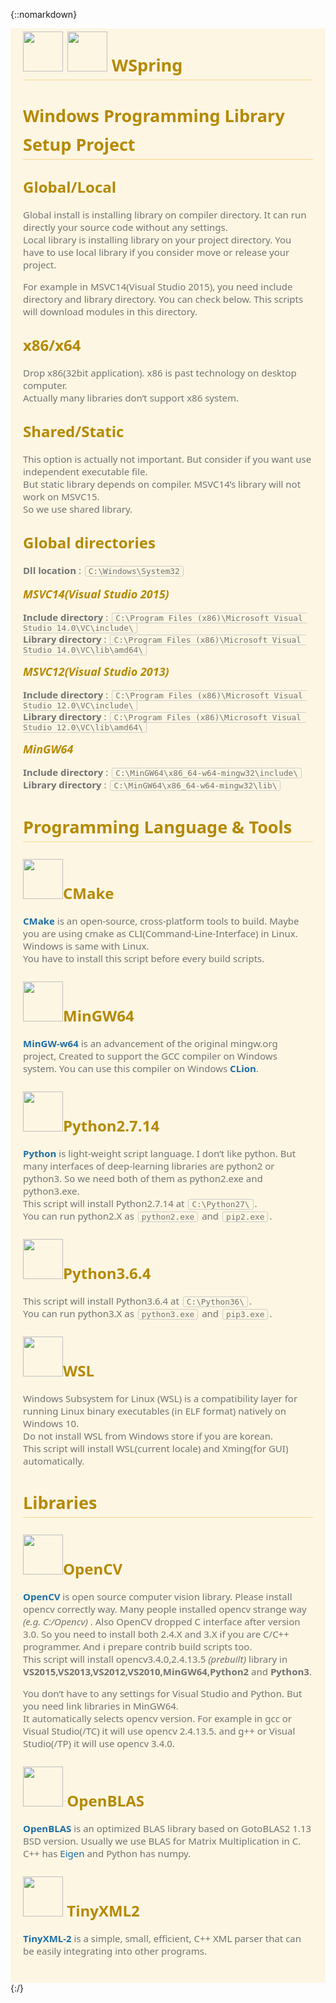 {::nomarkdown}
<div style="font-family: 'Lucida Grande', 'Segoe UI', 'Apple SD Gothic Neo', 'Malgun Gothic', 'Lucida Sans Unicode', Helvetica, Arial, sans-serif; font-size: 0.9em; overflow-x: hidden; overflow-y: auto; margin: 0px !important; padding: 5px 20px 26px !important; background-color: rgb(255, 255, 255);font-family: 'Hiragino Sans GB', 'Microsoft YaHei', STHeiti, SimSun, 'Lucida Grande', 'Lucida Sans Unicode', 'Lucida Sans', 'Segoe UI', AppleSDGothicNeo-Medium, 'Malgun Gothic', Verdana, Tahoma, sans-serif; padding: 20px;padding: 20px; color: rgb(115, 115, 115); font-size: 15px; -webkit-font-smoothing: antialiased; background: rgb(253, 246, 227);"><h2 id="wspring" style="clear: both;font-size: 1.8em; font-weight: bold; margin: 1.275em 0px 0.85em;margin-top: 0px;color: rgb(181, 137, 0);border-bottom-width: 1px; border-bottom-style: solid; border-bottom-color: rgb(246, 215, 132); line-height: 1.7em;"><a name="wspring" href="#wspring" style="text-decoration: none; vertical-align: baseline;color: rgb(30, 110, 167);"></a><img src="http://i65.tinypic.com/241uzhc.png" width="64" style="max-width: 100%;"> <img src="http://i65.tinypic.com/2a95tdy.png" width="64" style="max-width: 100%;"> WSpring</h2><h2 id="windows-programming-library-setup-project" style="clear: both;font-size: 1.8em; font-weight: bold; margin: 1.275em 0px 0.85em;color: rgb(181, 137, 0);border-bottom-width: 1px; border-bottom-style: solid; border-bottom-color: rgb(246, 215, 132); line-height: 1.7em;"><a name="windows-programming-library-setup-project" href="#windows-programming-library-setup-project" style="text-decoration: none; vertical-align: baseline;color: rgb(30, 110, 167);"></a>Windows Programming Library Setup Project</h2><h3 id="global/local" style="clear: both;font-size: 1.6em; font-weight: bold; margin: 1.125em 0px 0.75em;color: rgb(181, 137, 0);"><a name="global/local" href="#global/local" style="text-decoration: none; vertical-align: baseline;color: rgb(30, 110, 167);"></a>Global/Local</h3><p style="margin-top: 0px;margin: 1em 0px; word-wrap: break-word;">Global install is installing library on compiler directory. It can run directly your source code without any settings.<br style="clear: both;">Local library is installing library on your project directory. You have to use local library if you consider move or release your project.</p><p style="margin: 1em 0px; word-wrap: break-word;">For example in MSVC14(Visual Studio 2015), you need include directory and library directory. You can check below. This scripts will download modules in this directory.</p><h3 id="x86/x64" style="clear: both;font-size: 1.6em; font-weight: bold; margin: 1.125em 0px 0.75em;color: rgb(181, 137, 0);"><a name="x86/x64" href="#x86/x64" style="text-decoration: none; vertical-align: baseline;color: rgb(30, 110, 167);"></a>x86/x64</h3><p style="margin-top: 0px;margin: 1em 0px; word-wrap: break-word;">Drop x86(32bit application). x86 is past technology on desktop computer.<br style="clear: both;">Actually many libraries don’t support x86 system.</p><h3 id="shared/static" style="clear: both;font-size: 1.6em; font-weight: bold; margin: 1.125em 0px 0.75em;color: rgb(181, 137, 0);"><a name="shared/static" href="#shared/static" style="text-decoration: none; vertical-align: baseline;color: rgb(30, 110, 167);"></a>Shared/Static</h3><p style="margin-top: 0px;margin: 1em 0px; word-wrap: break-word;">This option is actually not important. But consider if you want use independent executable file.<br style="clear: both;">But static library depends on compiler. MSVC14’s library will not work on MSVC15.<br style="clear: both;">So we use shared library.</p><h3 id="global-directories" style="clear: both;font-size: 1.6em; font-weight: bold; margin: 1.125em 0px 0.75em;color: rgb(181, 137, 0);"><a name="global-directories" href="#global-directories" style="text-decoration: none; vertical-align: baseline;color: rgb(30, 110, 167);"></a>Global directories</h3><p style="margin-top: 0px;margin: 1em 0px; word-wrap: break-word;"><strong>Dll location</strong> : <code style="border-top-left-radius: 3px; border-top-right-radius: 3px; border-bottom-right-radius: 3px; border-bottom-left-radius: 3px; word-wrap: break-word; border: 1px solid rgb(204, 204, 204); padding: 0px 5px; margin: 0px 2px;">C:\Windows\System32</code></p><h5 id="msvc14(visual-studio-2015)" style="clear: both;font-size: 1.2em; font-weight: bold; margin: 0.855em 0px 0.57em;color: rgb(181, 137, 0);"><a name="msvc14(visual-studio-2015)" href="#msvc14(visual-studio-2015)" style="text-decoration: none; vertical-align: baseline;color: rgb(30, 110, 167);"></a>MSVC14(Visual Studio 2015)</h5><p style="margin-top: 0px;margin: 1em 0px; word-wrap: break-word;"><strong>Include directory</strong> : <code style="border-top-left-radius: 3px; border-top-right-radius: 3px; border-bottom-right-radius: 3px; border-bottom-left-radius: 3px; word-wrap: break-word; border: 1px solid rgb(204, 204, 204); padding: 0px 5px; margin: 0px 2px;">C:\Program Files (x86)\Microsoft Visual Studio 14.0\VC\include\</code><br style="clear: both;"><strong>Library directory</strong> : <code style="border-top-left-radius: 3px; border-top-right-radius: 3px; border-bottom-right-radius: 3px; border-bottom-left-radius: 3px; word-wrap: break-word; border: 1px solid rgb(204, 204, 204); padding: 0px 5px; margin: 0px 2px;">C:\Program Files (x86)\Microsoft Visual Studio 14.0\VC\lib\amd64\</code></p><h5 id="msvc12(visual-studio-2013)" style="clear: both;font-size: 1.2em; font-weight: bold; margin: 0.855em 0px 0.57em;color: rgb(181, 137, 0);"><a name="msvc12(visual-studio-2013)" href="#msvc12(visual-studio-2013)" style="text-decoration: none; vertical-align: baseline;color: rgb(30, 110, 167);"></a>MSVC12(Visual Studio 2013)</h5><p style="margin-top: 0px;margin: 1em 0px; word-wrap: break-word;"><strong>Include directory</strong> : <code style="border-top-left-radius: 3px; border-top-right-radius: 3px; border-bottom-right-radius: 3px; border-bottom-left-radius: 3px; word-wrap: break-word; border: 1px solid rgb(204, 204, 204); padding: 0px 5px; margin: 0px 2px;">C:\Program Files (x86)\Microsoft Visual Studio 12.0\VC\include\</code><br style="clear: both;"><strong>Library directory</strong> : <code style="border-top-left-radius: 3px; border-top-right-radius: 3px; border-bottom-right-radius: 3px; border-bottom-left-radius: 3px; word-wrap: break-word; border: 1px solid rgb(204, 204, 204); padding: 0px 5px; margin: 0px 2px;">C:\Program Files (x86)\Microsoft Visual Studio 12.0\VC\lib\amd64\</code></p><h5 id="mingw64" style="clear: both;font-size: 1.2em; font-weight: bold; margin: 0.855em 0px 0.57em;color: rgb(181, 137, 0);"><a name="mingw64" href="#mingw64" style="text-decoration: none; vertical-align: baseline;color: rgb(30, 110, 167);"></a>MinGW64</h5><p style="margin-top: 0px;margin: 1em 0px; word-wrap: break-word;"><strong>Include directory</strong> : <code style="border-top-left-radius: 3px; border-top-right-radius: 3px; border-bottom-right-radius: 3px; border-bottom-left-radius: 3px; word-wrap: break-word; border: 1px solid rgb(204, 204, 204); padding: 0px 5px; margin: 0px 2px;">C:\MinGW64\x86_64-w64-mingw32\include\</code><br style="clear: both;"><strong>Library directory</strong> : <code style="border-top-left-radius: 3px; border-top-right-radius: 3px; border-bottom-right-radius: 3px; border-bottom-left-radius: 3px; word-wrap: break-word; border: 1px solid rgb(204, 204, 204); padding: 0px 5px; margin: 0px 2px;">C:\MinGW64\x86_64-w64-mingw32\lib\</code></p><h2 id="programming-language-&amp;-tools" style="clear: both;font-size: 1.8em; font-weight: bold; margin: 1.275em 0px 0.85em;color: rgb(181, 137, 0);border-bottom-width: 1px; border-bottom-style: solid; border-bottom-color: rgb(246, 215, 132); line-height: 1.7em;"><a name="programming-language-&amp;-tools" href="#programming-language-&amp;-tools" style="text-decoration: none; vertical-align: baseline;color: rgb(30, 110, 167);"></a>Programming Language &amp; Tools</h2><h3 id="cmake" style="clear: both;font-size: 1.6em; font-weight: bold; margin: 1.125em 0px 0.75em;color: rgb(181, 137, 0);"><a name="cmake" href="#cmake" style="text-decoration: none; vertical-align: baseline;color: rgb(30, 110, 167);"></a><img src="http://i64.tinypic.com/2qmzon4.png" width="64" style="max-width: 100%;">CMake</h3><p style="margin-top: 0px;margin: 1em 0px; word-wrap: break-word;"><strong><a href="https://cmake.org/" style="text-decoration: none; vertical-align: baseline;color: rgb(30, 110, 167);">CMake</a></strong> is an open-source, cross-platform tools to build. Maybe you are using cmake as CLI(Command-Line-Interface) in Linux. Windows is same with Linux.<br style="clear: both;">You have to install this script before every build scripts.</p><h3 id="mingw64" style="clear: both;font-size: 1.6em; font-weight: bold; margin: 1.125em 0px 0.75em;color: rgb(181, 137, 0);"><a name="mingw64" href="#mingw64" style="text-decoration: none; vertical-align: baseline;color: rgb(30, 110, 167);"></a><img src="http://i68.tinypic.com/15axee.png" width="64" style="max-width: 100%;">MinGW64</h3><p style="margin-top: 0px;margin: 1em 0px; word-wrap: break-word;"><strong><a href="https://mingw-w64.org/doku.php" style="text-decoration: none; vertical-align: baseline;color: rgb(30, 110, 167);">MinGW-w64</a></strong> is an advancement of the original mingw.org project, Created to support the GCC compiler on Windows system. You can use this compiler on Windows <strong><a href="https://www.jetbrains.com/clion/" style="text-decoration: none; vertical-align: baseline;color: rgb(30, 110, 167);">CLion</a></strong>.</p><h3 id="python2.7.14" style="clear: both;font-size: 1.6em; font-weight: bold; margin: 1.125em 0px 0.75em;color: rgb(181, 137, 0);"><a name="python2.7.14" href="#python2.7.14" style="text-decoration: none; vertical-align: baseline;color: rgb(30, 110, 167);"></a><img src="http://i67.tinypic.com/2dcd7x0.png" width="64" style="max-width: 100%;">Python2.7.14</h3><p style="margin-top: 0px;margin: 1em 0px; word-wrap: break-word;"><strong><a href="https://www.python.org/" style="text-decoration: none; vertical-align: baseline;color: rgb(30, 110, 167);">Python</a></strong> is light-weight script language. I don’t like python. But many interfaces of deep-learning libraries are python2 or python3. So we need both of them as python2.exe and python3.exe.<br style="clear: both;">This script will install Python2.7.14 at <code style="border-top-left-radius: 3px; border-top-right-radius: 3px; border-bottom-right-radius: 3px; border-bottom-left-radius: 3px; word-wrap: break-word; border: 1px solid rgb(204, 204, 204); padding: 0px 5px; margin: 0px 2px;">C:\Python27\</code>.<br style="clear: both;">You can run python2.X as <code style="border-top-left-radius: 3px; border-top-right-radius: 3px; border-bottom-right-radius: 3px; border-bottom-left-radius: 3px; word-wrap: break-word; border: 1px solid rgb(204, 204, 204); padding: 0px 5px; margin: 0px 2px;">python2.exe</code> and <code style="border-top-left-radius: 3px; border-top-right-radius: 3px; border-bottom-right-radius: 3px; border-bottom-left-radius: 3px; word-wrap: break-word; border: 1px solid rgb(204, 204, 204); padding: 0px 5px; margin: 0px 2px;">pip2.exe</code>.</p><h3 id="python3.6.4" style="clear: both;font-size: 1.6em; font-weight: bold; margin: 1.125em 0px 0.75em;color: rgb(181, 137, 0);"><a name="python3.6.4" href="#python3.6.4" style="text-decoration: none; vertical-align: baseline;color: rgb(30, 110, 167);"></a><img src="http://i65.tinypic.com/r1klsl.png" width="64" style="max-width: 100%;">Python3.6.4</h3><p style="margin-top: 0px;margin: 1em 0px; word-wrap: break-word;">This script will install Python3.6.4 at <code style="border-top-left-radius: 3px; border-top-right-radius: 3px; border-bottom-right-radius: 3px; border-bottom-left-radius: 3px; word-wrap: break-word; border: 1px solid rgb(204, 204, 204); padding: 0px 5px; margin: 0px 2px;">C:\Python36\</code>.<br style="clear: both;">You can run python3.X as <code style="border-top-left-radius: 3px; border-top-right-radius: 3px; border-bottom-right-radius: 3px; border-bottom-left-radius: 3px; word-wrap: break-word; border: 1px solid rgb(204, 204, 204); padding: 0px 5px; margin: 0px 2px;">python3.exe</code> and <code style="border-top-left-radius: 3px; border-top-right-radius: 3px; border-bottom-right-radius: 3px; border-bottom-left-radius: 3px; word-wrap: break-word; border: 1px solid rgb(204, 204, 204); padding: 0px 5px; margin: 0px 2px;">pip3.exe</code>.</p><h3 id="wsl" style="clear: both;font-size: 1.6em; font-weight: bold; margin: 1.125em 0px 0.75em;color: rgb(181, 137, 0);"><a name="wsl" href="#wsl" style="text-decoration: none; vertical-align: baseline;color: rgb(30, 110, 167);"></a><img src="https://i.imgur.com/KOubi5z.png" width="64" style="max-width: 100%;">WSL</h3><p style="margin-top: 0px;margin: 1em 0px; word-wrap: break-word;">Windows Subsystem for Linux (WSL) is a compatibility layer for running Linux binary executables (in ELF format) natively on Windows 10.<br style="clear: both;">Do not install WSL from Windows store if you are korean.<br style="clear: both;">This script will install WSL(current locale) and Xming(for GUI) automatically.</p><h2 id="libraries" style="clear: both;font-size: 1.8em; font-weight: bold; margin: 1.275em 0px 0.85em;color: rgb(181, 137, 0);border-bottom-width: 1px; border-bottom-style: solid; border-bottom-color: rgb(246, 215, 132); line-height: 1.7em;"><a name="libraries" href="#libraries" style="text-decoration: none; vertical-align: baseline;color: rgb(30, 110, 167);"></a>Libraries</h2><h3 id="opencv" style="clear: both;font-size: 1.6em; font-weight: bold; margin: 1.125em 0px 0.75em;color: rgb(181, 137, 0);"><a name="opencv" href="#opencv" style="text-decoration: none; vertical-align: baseline;color: rgb(30, 110, 167);"></a><img src="http://i64.tinypic.com/4hcxp3.png" width="64" style="max-width: 100%;">OpenCV</h3><p style="margin-top: 0px;margin: 1em 0px; word-wrap: break-word;"><strong><a href="https://opencv.org/" style="text-decoration: none; vertical-align: baseline;color: rgb(30, 110, 167);">OpenCV</a></strong> is open source computer vision library. Please install opencv correctly way. Many people installed opencv strange way <em>(e.g. C:/Opencv)</em> . Also OpenCV dropped C interface after version 3.0. So you need to install both 2.4.X and 3.X if you are C/C++ programmer. And i prepare contrib build scripts too.<br style="clear: both;">This script will install opencv3.4.0,2.4.13.5 <em>(prebuilt)</em> library in <strong>VS2015,VS2013,VS2012,VS2010,MinGW64,Python2</strong> and <strong>Python3</strong>.</p><p style="margin: 1em 0px; word-wrap: break-word;">You don’t have to any settings for Visual Studio and Python. But you need link libraries in MinGW64.<br style="clear: both;">It automatically selects opencv version. For example in gcc or Visual Studio(/TC) it will use opencv 2.4.13.5. and g++ or Visual Studio(/TP) it will use opencv 3.4.0.</p><h3 id="openblas" style="clear: both;font-size: 1.6em; font-weight: bold; margin: 1.125em 0px 0.75em;color: rgb(181, 137, 0);"><a name="openblas" href="#openblas" style="text-decoration: none; vertical-align: baseline;color: rgb(30, 110, 167);"></a><img src="http://i67.tinypic.com/33ua5p3.png" width="64" style="max-width: 100%;"> OpenBLAS</h3><p style="margin-top: 0px;margin: 1em 0px; word-wrap: break-word;"><strong><a href="http://www.openblas.net/" style="text-decoration: none; vertical-align: baseline;color: rgb(30, 110, 167);">OpenBLAS</a></strong> is an optimized BLAS library based on GotoBLAS2 1.13 BSD version. Usually we use BLAS for Matrix Multiplication in C. C++ has <a href="eigen.tuxfamily.org/" style="text-decoration: none; vertical-align: baseline;color: rgb(30, 110, 167);">Eigen</a> and Python has numpy.</p><h3 id="tinyxml2" style="clear: both;font-size: 1.6em; font-weight: bold; margin: 1.125em 0px 0.75em;color: rgb(181, 137, 0);"><a name="tinyxml2" href="#tinyxml2" style="text-decoration: none; vertical-align: baseline;color: rgb(30, 110, 167);"></a><img src="http://i63.tinypic.com/14cqwx3.png" width="64" style="max-width: 100%;"> TinyXML2</h3><p style="margin-top: 0px;margin: 1em 0px; word-wrap: break-word;"><strong><a href="http://www.grinninglizard.com/tinyxml2/" style="text-decoration: none; vertical-align: baseline;color: rgb(30, 110, 167);">TinyXML-2</a></strong> is a simple, small, efficient, C++ XML parser that can be easily integrating into other programs.</p></div>
{:/}